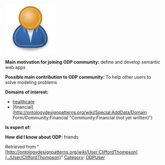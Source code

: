 [![Image:ODPUser.png](../images/a/a6/ODPUser.png)](../Image/ODPUser.png "Image:ODPUser.png")




  





__Main motivation for joining ODP community:__ define and develop semantic web apps


__Possible main contribution to ODP community:__ To help other users to solve modeling problems


__Domains of interest:__



* [healthcare](../Community/Healthcare "Community:Healthcare")
* [financial](http://ontologydesignpatterns.org/wiki/Special:AddData/Domain Form/Community:Financial "Community:Financial (not yet written)")


__Is expert of:__


  

__How did I know about ODP:__ friends






Retrieved from "[http://ontologydesignpatterns.org/wiki/User:CliffordThompson](../User/CliffordThompson)"
 [Category](http://ontologydesignpatterns.org/wiki/Special:Categories "Special:Categories"): [ODPUser](../Category/ODPUser "Category:ODPUser")